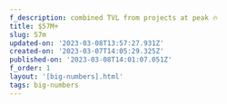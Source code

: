 ```yaml
---
f_description: combined TVL from projects at peak 🔥
title: $57M+
slug: 57m
updated-on: '2023-03-08T13:57:27.931Z'
created-on: '2023-03-07T14:05:29.325Z'
published-on: '2023-03-08T14:01:07.051Z'
f_order: 1
layout: '[big-numbers].html'
tags: big-numbers
---
```



